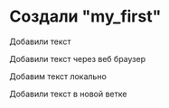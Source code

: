# Создали "my_first" 

Добавили текст

Добавили текст через веб браузер

Добавим текст локально

Добавили текст в новой ветке